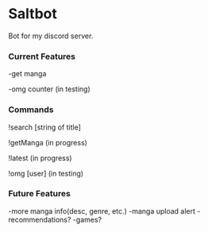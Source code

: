 # Saltbot
Bot for my discord server.

### Current Features
-get manga

-omg counter (in testing)

### Commands
!search [string of title]

!getManga (in progress)

!latest (in progress)

!omg [user] (in testing)

### Future Features
-more manga info(desc, genre, etc.)
-manga upload alert
-recommendations?
-games?
